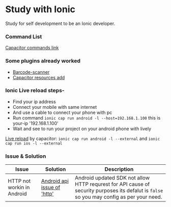 # Study with Ionic
Study for self development to be an Ionic developer.


### Command List
[Capacitor commands link](https://capacitorjs.com/docs/getting-started/with-ionic)

### Some plugins already worked
- [Barcode-scanner](https://github.com/capacitor-community/barcode-scanner)
- [Capacitor resources add](https://github.com/leonardoquevedox/capacitor-resources)

### Ionic Live reload steps-
 - Find your ip address
 - Connect your mobile with same internet
 - And use a cable to connect your phone with pc
 - Run command `ionic cap run android -l --host=192.168.1.100` this is your-ip '192.168.1.100'
 - Wait and see to run your project on your android phone with lively

 [Live reload](https://ionicframework.com/docs/cli/commands/capacitor-run) by capacitor: `ionic cap run android -l --external` and `ionic cap run ios -l --external`

### Issue & Solution
Issue | Solution | Description
------------ | ------------- | -------------
HTTP not workin in Android | [Android api issue of 'http'](https://stackoverflow.com/questions/45940861/android-8-cleartext-http-traffic-not-permitted) | Android updated SDK not allow HTTP requrest for API cause of security purposes its defalut is `false` so you may config as per your need.
